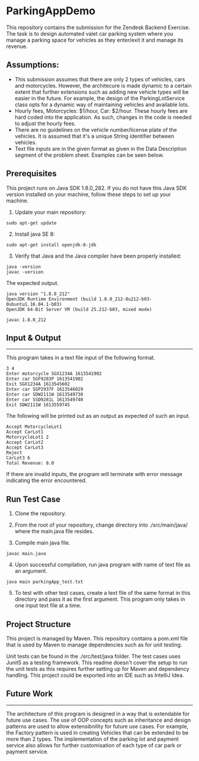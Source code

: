 # ParkingAppDemo
This repository contains the submission for the Zendesk Backend Exercise. The task is to design automated valet car parking system where you manage a parking space
for vehicles as they enter/exit it and manage its revenue.

Assumptions:
---
* This submission assumes that there are only 2 types of vehicles, cars and motorcycles. However, the architecure is made dynamic to a certain extent that further extensions 
such as adding new vehicle types will be easier in the future. For example, the design of the ParkingLotService class opts for a dynamic way of maintaining vehicles and available 
lots.
* Hourly fees, Motorcycles: $1/hour, Car: $2/hour. These hourly fees are hard coded into the application. As such, changes in the code is needed to adjust the hourly fees.
* There are no guidelines on the vehicle number/license plate of the vehicles. It is assumed that it's a unique String identifier between vehicles.
* Text file inputs are in the given format as given in the Data Description segment of the problem sheet. Examples can be seen below. 

Prerequisites
---
This project runs on Java SDK 1.8.0_282. If you do not have this Java SDK version installed on your machine, follow these steps to set up your machine.

1. Update your main repository:
```
sudo apt-get update
```

2. Install java SE 8:
```
sudo apt-get install openjdk-8-jdk
```
3. Verify that Java and the Java compiler have been properly installed:
```
java -version
javac -version
```
The expected output.
```
java version "1.8.0_212"
OpenJDK Runtime Environment (build 1.8.0_212-8u212-b03-0ubuntu1.16.04.1-b03)
OpenJDK 64-Bit Server VM (build 25.212-b03, mixed mode)

javac 1.8.0_212
```
## Input & Output
---
This program takes in a text file input of the following format.

```
3 4
Enter motorcycle SGX1234A 1613541902
Enter car SGF9283P 1613541902
Exit SGX1234A 1613545602
Enter car SGP2937F 1613546029
Enter car SDW2111W 1613549730
Enter car SSD9281L 1613549740
Exit SDW2111W 1613559745
```

The following will be printed out as an output as expected of such an input.
```
Accept MotorcycleLot1
Accept CarLot1
MotorcycleLot1 2
Accept CarLot2
Accept CarLot3
Reject
CarLot3 6
Total Revenue: 8.0
```
If there are invalid inputs, the program will terminate with error message indicating the error encountered.

Run Test Case
----
1. Clone the repository.

2. From the root of your repository, change directory into ./src/main/java/ where the main.java file resides.

3. Compile main java file.
```
javac main.java
```
4. Upon successful compilation, run java program with name of text file as an argument.
```
java main parkingApp_test.txt
```
5. To test with other test cases, create a text file of the same format in this directory and pass it as the first argument. 
This program only takes in one input text file at a time.


Project Structure
--
This project is managed by Maven. This repository contains a pom.xml file that is used by Maven to manage dependencies such as for unit testing. 

Unit tests can be found in the ./src/test/java folder. The test cases uses Junit5 as a testing framework. This readme doesn't cover the setup to run the unit tests as this
requires further setting up for Maven and dependency handling. This project could be exported into an IDE such as IntelliJ Idea.


## Future Work
---
The architecture of this program is designed in a way that is extendable for future use cases. The use of OOP concepts such as inheritance and design patterns are used to
allow extensibnility for future use cases. For example, the Factory pattern is used in creating Vehicles that can be extended to be more than 2 types. The implementation of 
the parking lot and payment service also allows for further customisation of each type of car park or payment service.


